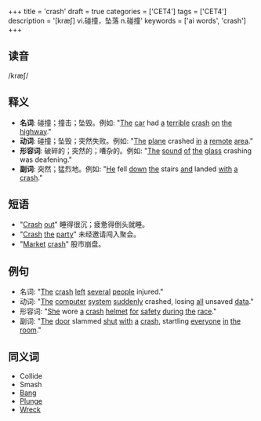 +++
title = 'crash'
draft = true
categories = ['CET4']
tags = ['CET4']
description = '[kræ∫] vi.碰撞，坠落 n.碰撞'
keywords = ['ai words', 'crash']
+++

## 读音
/kræʃ/

## 释义
- **名词**: 碰撞；撞击；坠毁。例如: "[The](/post/the/) [car](/post/car/) had [a](/post/a/) [terrible](/post/terrible/) [crash](/post/crash/) [on](/post/on/) [the](/post/the/) [highway](/post/highway/)."
- **动词**: 碰撞；坠毁；突然失败。例如: "[The](/post/the/) [plane](/post/plane/) crashed [in](/post/in/) [a](/post/a/) [remote](/post/remote/) [area](/post/area/)."
- **形容词**: 破碎的；突然的；嘈杂的。例如: "[The](/post/the/) [sound](/post/sound/) [of](/post/of/) [the](/post/the/) [glass](/post/glass/) crashing was deafening."
- **副词**: 突然；猛烈地。例如: "[He](/post/he/) fell [down](/post/down/) [the](/post/the/) stairs [and](/post/and/) landed [with](/post/with/) [a](/post/a/) [crash](/post/crash/)."

## 短语
- "[Crash](/post/crash/) [out](/post/out/)" 睡得很沉；疲惫得倒头就睡。
- "[Crash](/post/crash/) [the](/post/the/) [party](/post/party/)" 未经邀请闯入聚会。
- "[Market](/post/market/) [crash](/post/crash/)" 股市崩盘。

## 例句
- 名词: "[The](/post/the/) [crash](/post/crash/) [left](/post/left/) [several](/post/several/) [people](/post/people/) injured."
- 动词: "[The](/post/the/) [computer](/post/computer/) [system](/post/system/) [suddenly](/post/suddenly/) crashed, losing [all](/post/all/) unsaved [data](/post/data/)."
- 形容词: "[She](/post/she/) wore [a](/post/a/) [crash](/post/crash/) [helmet](/post/helmet/) [for](/post/for/) [safety](/post/safety/) [during](/post/during/) [the](/post/the/) [race](/post/race/)."
- 副词: "[The](/post/the/) [door](/post/door/) slammed [shut](/post/shut/) [with](/post/with/) [a](/post/a/) [crash](/post/crash/), startling [everyone](/post/everyone/) [in](/post/in/) [the](/post/the/) [room](/post/room/)."

## 同义词
- Collide
- Smash
- [Bang](/post/bang/)
- [Plunge](/post/plunge/)
- [Wreck](/post/wreck/)
